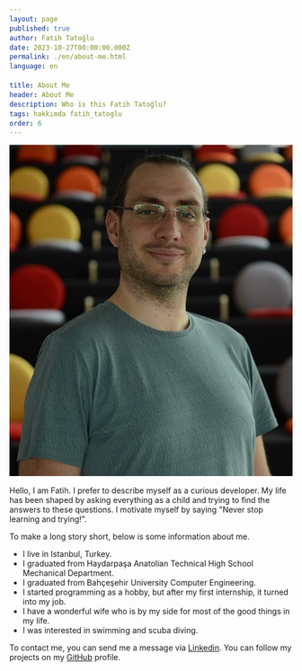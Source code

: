 ```yaml
---
layout: page
published: true
author: Fatih Tatoğlu
date: 2023-10-27T00:00:00.000Z
permalink: ./en/about-me.html
language: en

title: About Me
header: About Me
description: Who is this Fatih Tatoğlu?
tags: hakkımda fatih_tatoglu
order: 6
---
```


![Fatih Tatoğlu](../../image/fatih_tatoglu.jpg "Fatih Tatoğlu")

Hello, I am Fatih. I prefer to describe myself as a curious developer. My life has been shaped by asking everything as a child and trying to find the answers to these questions. I motivate myself by saying "Never stop learning and trying!".

To make a long story short, below is some information about me.

- I live in Istanbul, Turkey.
- I graduated from Haydarpaşa Anatolian Technical High School Mechanical Department.
- I graduated from Bahçeşehir University Computer Engineering.
- I started programming as a hobby, but after my first internship, it turned into my job.
- I have a wonderful wife who is by my side for most of the good things in my life.
- I was interested in swimming and scuba diving.

To contact me, you can send me a message via [Linkedin](https://www.linkedin.com/in/fatihtatoglu/ "Fatih Tatoglu | LinkedIn"). You can follow my projects on my [GitHub](https://github.com/fatihtatoglu/ "fatihtatoglu (Fatih Tatoglu)") profile.
